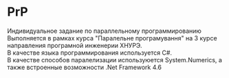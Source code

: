 # PrP
<div text-align="center">
 Индивидуальное задание по параллельному программированию<br>
 Выполняется в рамках курса "Паралельне програмування" на 3 курсе направления програмной инженерии ХНУРЭ.<br>
 В качестве языка программирования используется C#. <br>
 В качестве способов паралелизации используюется System.Numerics, а также встроенные возможности .Net Framework 4.6<br>
</div>
